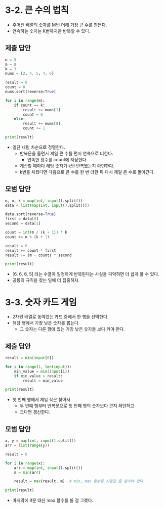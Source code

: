 # 3-2. 큰 수의 법칙

- 주어진 배열의 숫자를 M번 더해 가장 큰 수를 만든다.
- 연속하는 숫자는 K번까지만 반복할 수 있다.

## 제출 답안

```python
n = 5
m = 8
k = 3
nums = [2, 4, 5, 4, 6]

result = 0
count = 0
nums.sort(reverse=True)

for i in range(m):
    if count == k:
        result += nums[1]
        count = 0
    else:
        result += nums[0]
        count += 1

print(result)
```

- 일단 내림 차순으로 정렬한다.
    - 반복문을 돌면서 제일 큰 수를 먼저 연속으로 더한다.
        - 연속한 횟수를 count에 저장한다.
    - 계산할 때마다 해당 숫자가 k번 반복됐는지 확인한다.
    - k번을 채웠다면 다음으로 큰 수를 한 번 더한 뒤 다시 제일 큰 수로 돌아간다.

## 모범 답안

```python
n, m, k = map(int, input().split())
data = list(map(int, input().split()))

data.sort(reverse=True)
first = data[0]
second = data[1]

count = int(m / (k + 1)) * k
count += m % (k + 1)

result = 0
result += count * first
result += (m - count) * second

print(result)
```

- [6, 6, 6, 5] 라는 수열이 일정하게 반복된다는 사실을 파악하면 더 쉽게 풀 수 있다.
- 공통의 규칙을 찾는 일에 더 집중하자.

# 3-3. 숫자 카드 게임

- 2차원 배열로 놓여있는 카드 중에서 한 행을 선택한다.
- 해당 행에서 가장 낮은 숫자를 뽑는다.
    - 그 숫자는 다른 행에 있는 가장 낮은 숫자들 보다 커야 한다.

## 제출 답안

```python
result = min(input[0])

for i in range(1, len(input)):
    min_value = min(input[i])
    if min_value > result:
        result = min_value

print(result)
```

- 첫 번째 행에서 제일 작은 찾아서
    - 두 번째 행부터 반복문으로 첫 번째 행의 숫자보다 큰지 확인하고
    - 크다면 갱신한다.

## 모범 답안

```python
x, y = map(int, input().split())
arr = list(range(y))

result = 0

for i in range(x):
    arr = map(int, input().split())
    m = min(arr)

    result = max(result, m)  # min, max 함수를 사용할 줄 알아야 한다.

print(result)
```

- 마지막에 if문 대신 max 함수를 쓸 걸 그랬다.